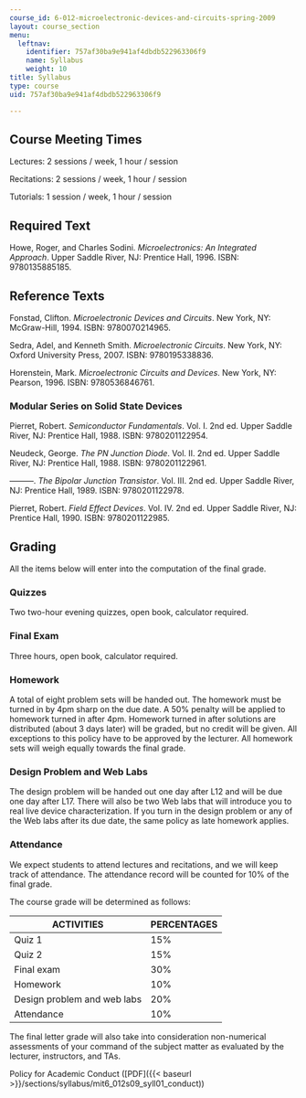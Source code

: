 ```yaml
---
course_id: 6-012-microelectronic-devices-and-circuits-spring-2009
layout: course_section
menu:
  leftnav:
    identifier: 757af30ba9e941af4dbdb522963306f9
    name: Syllabus
    weight: 10
title: Syllabus
type: course
uid: 757af30ba9e941af4dbdb522963306f9

---
```


Course Meeting Times
--------------------

Lectures: 2 sessions / week, 1 hour / session

Recitations: 2 sessions / week, 1 hour / session

Tutorials: 1 session / week, 1 hour / session

Required Text
-------------

Howe, Roger, and Charles Sodini. _Microelectronics: An Integrated Approach_. Upper Saddle River, NJ: Prentice Hall, 1996. ISBN: 9780135885185.

Reference Texts
---------------

Fonstad, Clifton. _Microelectronic Devices and Circuits_. New York, NY: McGraw-Hill, 1994. ISBN: 9780070214965.

Sedra, Adel, and Kenneth Smith. _Microelectronic Circuits_. New York, NY: Oxford University Press, 2007. ISBN: 9780195338836.

Horenstein, Mark. _Microelectronic Circuits and Devices_. New York, NY: Pearson, 1996. ISBN: 9780536846761.

### Modular Series on Solid State Devices

Pierret, Robert. _Semiconductor Fundamentals_. Vol. I. 2nd ed. Upper Saddle River, NJ: Prentice Hall, 1988. ISBN: 9780201122954.

Neudeck, George. _The PN Junction Diode_. Vol. II. 2nd ed. Upper Saddle River, NJ: Prentice Hall, 1988. ISBN: 9780201122961.

———. _The Bipolar Junction Transistor_. Vol. III. 2nd ed. Upper Saddle River, NJ: Prentice Hall, 1989. ISBN: 9780201122978.

Pierret, Robert. _Field Effect Devices_. Vol. IV. 2nd ed. Upper Saddle River, NJ: Prentice Hall, 1990. ISBN: 9780201122985.

Grading
-------

All the items below will enter into the computation of the final grade.

### Quizzes

Two two-hour evening quizzes, open book, calculator required.

### Final Exam

Three hours, open book, calculator required.

### Homework

A total of eight problem sets will be handed out. The homework must be turned in by 4pm sharp on the due date. A 50% penalty will be applied to homework turned in after 4pm. Homework turned in after solutions are distributed (about 3 days later) will be graded, but no credit will be given. All exceptions to this policy have to be approved by the lecturer. All homework sets will weigh equally towards the final grade.

### Design Problem and Web Labs

The design problem will be handed out one day after L12 and will be due one day after L17. There will also be two Web labs that will introduce you to real live device characterization. If you turn in the design problem or any of the Web labs after its due date, the same policy as late homework applies.

### Attendance

We expect students to attend lectures and recitations, and we will keep track of attendance. The attendance record will be counted for 10% of the final grade.

The course grade will be determined as follows:

| ACTIVITIES | PERCENTAGES |
| --- | --- |
| Quiz 1 | 15% |
| Quiz 2 | 15% |
| Final exam | 30% |
| Homework | 10% |
| Design problem and web labs | 20% |
| Attendance | 10% 

The final letter grade will also take into consideration non-numerical assessments of your command of the subject matter as evaluated by the lecturer, instructors, and TAs.

Policy for Academic Conduct ([PDF]({{< baseurl >}}/sections/syllabus/mit6_012s09_syll01_conduct))
